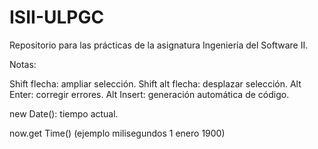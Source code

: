 ISII-ULPGC
==========

Repositorio para las prácticas de la asignatura Ingeniería del Software II.

Notas:

Shift flecha: ampliar selección.
Shift alt flecha: desplazar selección.
Alt Enter: corregir errores.
Alt Insert: generación automática de código.

new Date(): tiempo actual.

now.get Time()  (ejemplo milisegundos 1 enero 1900)
